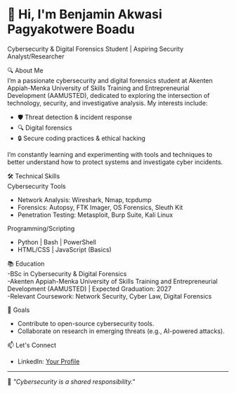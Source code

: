 # 👋 Hi, I'm Benjamin Akwasi Pagyakotwere Boadu  
Cybersecurity & Digital Forensics Student | Aspiring Security Analyst/Researcher  


🔍 About Me  
I’m a passionate cybersecurity and digital forensics student at Akenten Appiah-Menka University of Skills Training and Entrepreneurial Development (AAMUSTED), dedicated to exploring the intersection of technology, security, and investigative analysis. My interests include:  
- 🛡️ Threat detection & incident response  
- 🔍 Digital forensics 
- 🔒 Secure coding practices & ethical hacking  

I’m constantly learning and experimenting with tools and techniques to better understand how to protect systems and investigate cyber incidents.

 🛠️ Technical Skills  
Cybersecurity Tools  
- Network Analysis: Wireshark, Nmap, tcpdump  
- Forensics: Autopsy, FTK Imager, OS Forensics, Sleuth Kit  
- Penetration Testing: Metasploit, Burp Suite, Kali Linux  

Programming/Scripting 
- Python | Bash | PowerShell  
- HTML/CSS | JavaScript (Basics)  


📚 Education  
-BSc in Cybersecurity & Digital Forensics  
-Akenten Appiah-Menka University of Skills Training and Entrepreneurial Development (AAMUSTED) | Expected Graduation: 2027  
-Relevant Coursework: Network Security, Cyber Law, Digital Forensics  

 🎯 Goals  
- Contribute to open-source cybersecurity tools.    
- Collaborate on research in emerging threats (e.g., AI-powered attacks).  


📫 Let's Connect  
 
- LinkedIn: [Your Profile](https://www.linkedin.com/in/benjamin-akwasi-pagyakotwere-boadu-736b56301)  


---

🔐 *"Cybersecurity is a shared responsibility."*  
